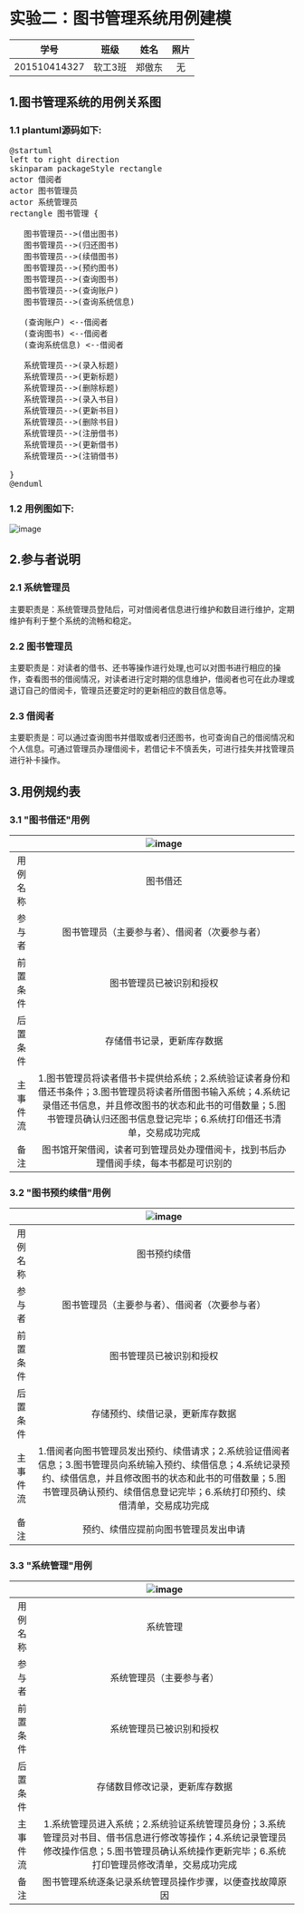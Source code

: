 实验二：图书管理系统用例建模
==============
|学号|班级|姓名|照片|
|:-:|:-:|:-:|:-:|
|201510414327|软工3班|郑傲东|无|

1.图书管理系统的用例关系图
--------------
### 1.1 plantuml源码如下:
<pre>
@startuml
left to right direction
skinparam packageStyle rectangle
actor 借阅者
actor 图书管理员
actor 系统管理员
rectangle 图书管理 {

   图书管理员-->(借出图书)
   图书管理员-->(归还图书)
   图书管理员-->(续借图书)
   图书管理员-->(预约图书)
   图书管理员-->(查询图书)
   图书管理员-->(查询账户)
   图书管理员-->(查询系统信息)

   (查询账户) <--借阅者
   (查询图书) <--借阅者
   (查询系统信息) <--借阅者

   系统管理员-->(录入标题)
   系统管理员-->(更新标题)
   系统管理员-->(删除标题)
   系统管理员-->(录入书目)
   系统管理员-->(更新书目)
   系统管理员-->(删除书目)
   系统管理员-->(注册借书)
   系统管理员-->(更新借书)
   系统管理员-->(注销借书)

}
@enduml
</pre>

### 1.2 用例图如下:

![image](one.png)

2.参与者说明
-------
### 2.1 系统管理员

主要职责是：系统管理员登陆后，可对借阅者信息进行维护和数目进行维护，定期维护有利于整个系统的流畅和稳定。

### 2.2 图书管理员

主要职责是：对读者的借书、还书等操作进行处理,也可以对图书进行相应的操作，查看图书的借阅情况，对读者进行定时期的信息维护，借阅者也可在此办理或退订自己的借阅卡，管理员还要定时的更新相应的数目信息等。

### 2.3 借阅者

主要职责是：可以通过查询图书并借取或者归还图书，也可查询自己的借阅情况和个人信息。可通过管理员办理借阅卡，若借记卡不慎丢失，可进行挂失并找管理员进行补卡操作。

3.用例规约表
-------
### 3.1 "图书借还"用例
| | ![image](two.png)|
|:------:|:------:|
|用例名称|图书借还|
|参与者|图书管理员（主要参与者）、借阅者（次要参与者）|
|前置条件|图书管理员已被识别和授权|
|后置条件|存储借书记录，更新库存数据|
|主事件流|1.图书管理员将读者借书卡提供给系统；2.系统验证读者身份和借还书条件；3.图书管理员将读者所借图书输入系统；4.系统记录借还书信息，并且修改图书的状态和此书的可借数量；5.图书管理员确认归还图书信息登记完毕；6.系统打印借还书清单，交易成功完成|
|备注|图书馆开架借阅，读者可到管理员处办理借阅卡，找到书后办理借阅手续，每本书都是可识别的|
### 3.2 "图书预约续借"用例
| | ![image](three.png)|
|:------:|:------:|
|用例名称|图书预约续借|
|参与者|图书管理员（主要参与者）、借阅者（次要参与者）|
|前置条件|图书管理员已被识别和授权|
|后置条件|存储预约、续借记录，更新库存数据|
|主事件流|1.借阅者向图书管理员发出预约、续借请求；2.系统验证借阅者信息；3.图书管理员向系统输入预约、续借信息；4.系统记录预约、续借信息，并且修改图书的状态和此书的可借数量；5.图书管理员确认预约、续借信息登记完毕；6.系统打印预约、续借清单，交易成功完成|
|备注|预约、续借应提前向图书管理员发出申请|
### 3.3 "系统管理"用例
| | ![image](four.png)|
|:------:|:------:|
|用例名称|系统管理|
|参与者|系统管理员（主要参与者）|
|前置条件|系统管理员已被识别和授权|
|后置条件|存储数目修改记录，更新库存数据|
|主事件流|1.系统管理员进入系统；2.系统验证系统管理员身份；3.系统管理员对书目、借书信息进行修改等操作；4.系统记录管理员修改操作信息；5.图书管理员确认系统操作更新完毕；6.系统打印管理员修改清单，交易成功完成|
|备注|图书管理系统逐条记录系统管理员操作步骤，以便查找故障原因|
